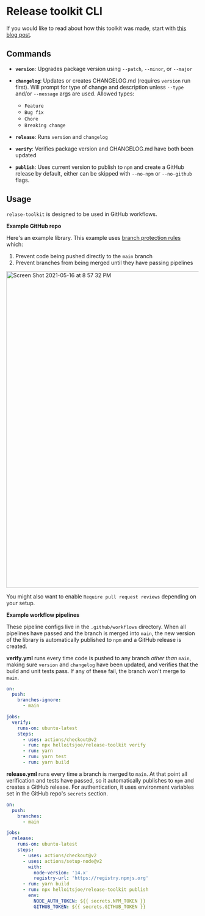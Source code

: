 # Release toolkit CLI

If you would like to read about how this toolkit was made, start with [this
blog
post](https://helloitsjoe.github.io/blog/2021-05-04-making-a-release-toolkit-part-1-changelog/).

## Commands

- **`version`**: Upgrades package version using `--patch`, `--minor`, or
  `--major`

- **`changelog`**: Updates or creates CHANGELOG.md (requires `version` run
  first). Will prompt for type of change and description unless `--type` and/or
  `--message` args are used. Allowed types:

  - `Feature`
  - `Bug fix`
  - `Chore`
  - `Breaking change`

- **`release`**: Runs `version` and `changelog`

- **`verify`**: Verifies package version and CHANGELOG.md have both been updated

- **`publish`**: Uses current version to publish to `npm` and create a GitHub
  release by default, either can be skipped with `--no-npm` or `--no-github`
  flags.

## Usage

`relase-toolkit` is designed to be used in GitHub workflows.

**Example GitHub repo**

Here's an example library. This example uses [branch
protection rules](https://docs.github.com/en/github/administering-a-repository/about-protected-branches) which:

1. Prevent code being pushed directly to the `main` branch
2. Prevent branches from being merged until they have passing pipelines

<img width="828" alt="Screen Shot 2021-05-16 at 8 57 32 PM" src="https://user-images.githubusercontent.com/8823810/118419197-5fdc9b00-b689-11eb-9ae3-c9203fac38c6.png">

You might also want to enable `Require pull request reviews` depending on your setup.

**Example workflow pipelines**

These pipeline configs live in the `.github/workflows` directory. When all pipelines
have passed and the branch is merged into `main`, the new version of the library is
automatically published to `npm` and a GitHub release is created.

**verify.yml** runs every time code is pushed to any branch _other than_ `main`,
making sure `version` and `changelog` have been updated, and verifies that the build
and unit tests pass. If any of these fail, the branch won't merge to `main`.

```yml
on:
  push:
    branches-ignore:
      - main

jobs:
  verify:
    runs-on: ubuntu-latest
    steps:
      - uses: actions/checkout@v2
      - run: npx helloitsjoe/release-toolkit verify
      - run: yarn
      - run: yarn test
      - run: yarn build
```

**release.yml** runs every time a branch is merged to `main`. At that point all verification
and tests have passed, so it automatically publishes to `npm` and creates a GitHub release.
For authentication, it uses environment variables set in the GitHub repo's `secrets` section.

```yml
on:
  push:
    branches:
      - main

jobs:
  release:
    runs-on: ubuntu-latest
    steps:
      - uses: actions/checkout@v2
      - uses: actions/setup-node@v2
        with:
          node-version: '14.x'
          registry-url: 'https://registry.npmjs.org'
      - run: yarn build
      - run: npx helloitsjoe/release-toolkit publish
        env:
          NODE_AUTH_TOKEN: ${{ secrets.NPM_TOKEN }}
          GITHUB_TOKEN: ${{ secrets.GITHUB_TOKEN }}
```
